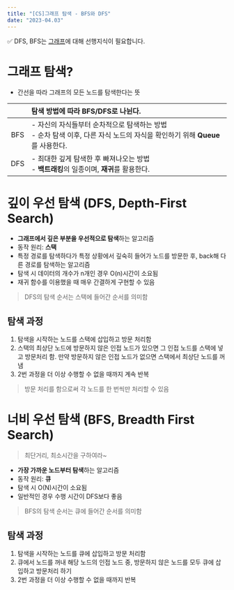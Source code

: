 ```yaml
---
title: "[CS]그래프 탐색 - BFS와 DFS"
date: "2023-04.03"
---
```


✅ DFS, BFS는 [그래프](../DataStructure/graph.md)에 대해 선행지식이 필요합니다.

# 그래프 탐색?

- 간선을 따라 그래프의 모든 노드를 탐색한다는 뜻

|     | 탐색 방법에 따라 BFS/DFS로 나뉜다.                                                                                            |
| :-: | :---------------------------------------------------------------------------------------------------------------------------- |
| BFS | - 자신의 자식들부터 순차적으로 탐색하는 방법<br>- 순차 탐색 이후, 다른 자식 노드의 자식을 확인하기 위해 **Queue**를 사용한다. |
| DFS | - 최대한 깊게 탐색한 후 빠져나오는 방법<br>- **백트래킹**의 일종이며, **재귀**를 활용한다.                                    |

# 깊이 우선 탐색 (DFS, Depth-First Search)

- **그래프에서 깊은 부분을 우선적으로 탐색**하는 알고리즘
- 동작 원리: **스택**
- 특정 경로를 탐색하다가 특정 상황에서 깊숙히 들어가 노드를 방문한 후, back해 다른 경로를 탐색하는 알고리즘
- 탐색 시 데이터의 개수가 n개인 경우 O(n)시간이 소요됨
- 재귀 함수를 이용했을 때 매우 간결하게 구현할 수 있음

> DFS의 탐색 순서는 스택에 들어간 순서를 의미함

## 탐색 과정

1. 탐색을 시작하는 노드를 스택에 삽입하고 방문 처리함
2. 스택의 최상단 노드에 방문하지 않은 인접 노드가 있으면 그 인접 노드를 스택에 넣고 방문처리 함. 만약 방문하지 않은 인접 노드가 없으면 스택에서 최상단 노드를 꺼냄
3. 2번 과정을 더 이상 수행할 수 없을 때까지 계속 반복

> 방문 처리를 함으로써 각 노드를 한 번씩만 처리할 수 있음

# 너비 우선 탐색 (BFS, Breadth First Search)

> 최단거리, 최소시간을 구하여라~

- **가장 가까운 노드부터 탐색**하는 알고리즘
- 동작 원리: **큐**
- 탐색 시 O(N)시간이 소요됨
- 일반적인 경우 수행 시간이 DFS보다 좋음

> BFS의 탐색 순서는 큐에 들어간 순서를 의미함

## 탐색 과정

1. 탐색을 시작하는 노드를 큐에 삽입하고 방문 처리함
2. 큐에서 노드를 꺼내 해당 노드의 인접 노드 중, 방문하지 않은 노드를 모두 큐에 삽입하고 방문처리 하기
3. 2번 과정을 더 이상 수행할 수 없을 때까지 반복
